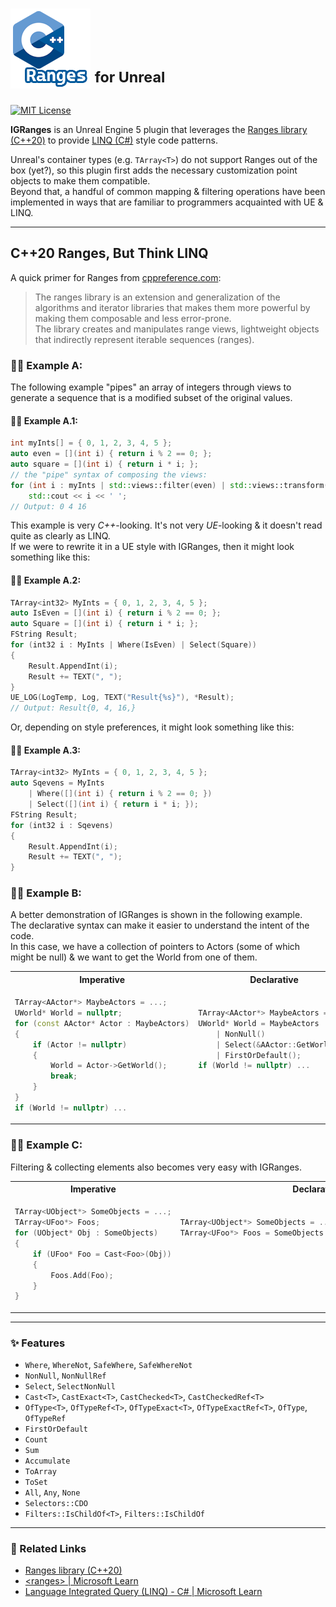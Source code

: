 # ![Logo](Resources/Icon128.png) <sup>for Unreal</sup>
 
[![MIT License](https://img.shields.io/badge/license-MIT-green.svg?style=flat-square)](/LICENSE)

**IGRanges** is an Unreal Engine 5 plugin that leverages the [Ranges library (C++20)](https://en.cppreference.com/w/cpp/ranges) to provide [LINQ (C#)](https://learn.microsoft.com/en-us/dotnet/csharp/linq/) style code patterns.

Unreal's container types (e.g. `TArray<T>`) do not support Ranges out of the box (yet?), so this plugin first adds the necessary customization point objects to make them compatible.\
Beyond that, a handful of common mapping & filtering operations have been implemented in ways that are familiar to programmers acquainted with UE & LINQ.

----

## C++20 Ranges, But Think LINQ

A quick primer for Ranges from [cppreference.com](https://en.cppreference.com/w/cpp/ranges):
> The ranges library is an extension and generalization of the algorithms and iterator libraries that makes them more powerful by making them composable and less error-prone.\
The library creates and manipulates range views, lightweight objects that indirectly represent iterable sequences (ranges).

### 👩‍💻 Example A:
The following example "pipes" an array of integers through views to generate a sequence that is a modified subset of the original values.

#### 👩‍💻 Example A.1:
```cpp
int myInts[] = { 0, 1, 2, 3, 4, 5 };
auto even = [](int i) { return i % 2 == 0; };
auto square = [](int i) { return i * i; };
// the "pipe" syntax of composing the views:
for (int i : myInts | std::views::filter(even) | std::views::transform(square))
    std::cout << i << ' ';
// Output: 0 4 16
```

This example is very *C++*-looking. It's not very *UE*-looking & it doesn't read quite as clearly as LINQ.\
If we were to rewrite it in a UE style with IGRanges, then it might look something like this:

#### 👩‍💻 Example A.2:
```cpp
TArray<int32> MyInts = { 0, 1, 2, 3, 4, 5 };
auto IsEven = [](int i) { return i % 2 == 0; };
auto Square = [](int i) { return i * i; };
FString Result;
for (int32 i : MyInts | Where(IsEven) | Select(Square))
{
    Result.AppendInt(i);
    Result += TEXT(", ");
}
UE_LOG(LogTemp, Log, TEXT("Result{%s}"), *Result);
// Output: Result{0, 4, 16,}
```

Or, depending on style preferences, it might look something like this:

#### 👩‍💻 Example A.3:
```cpp
TArray<int32> MyInts = { 0, 1, 2, 3, 4, 5 };
auto Sqevens = MyInts
    | Where([](int i) { return i % 2 == 0; })
    | Select([](int i) { return i * i; }); 
FString Result;
for (int32 i : Sqevens)
{
    Result.AppendInt(i);
    Result += TEXT(", ");
}
```

### 👩‍💻 Example B:

A better demonstration of IGRanges is shown in the following example.\
The declarative syntax can make it easier to understand the intent of the code.\
In this case, we have a collection of pointers to Actors (some of which might be null) & we want to get the World from one of them.

<table>
<tr><th>Imperative</th><th>Declarative</th></tr>
<tr>
<td>

```cpp
TArray<AActor*> MaybeActors = ...;
UWorld* World = nullptr;
for (const AActor* Actor : MaybeActors)
{
    if (Actor != nullptr)
    {
        World = Actor->GetWorld();
        break;
    }
}
if (World != nullptr) ...
```

</td>
<td>

```cpp
TArray<AActor*> MaybeActors = ...;
UWorld* World = MaybeActors
    | NonNull()
    | Select(&AActor::GetWorld)
    | FirstOrDefault();
if (World != nullptr) ...





```

</td>
</tr>
</table>

### 👩‍💻 Example C:

Filtering & collecting elements also becomes very easy with IGRanges.

<table>
<tr><th>Imperative</th><th>Declarative</th></tr>
<tr>
<td>

```cpp
TArray<UObject*> SomeObjects = ...;
TArray<UFoo*> Foos;
for (UObject* Obj : SomeObjects)
{
    if (UFoo* Foo = Cast<Foo>(Obj))
    {
        Foos.Add(Foo);
    }
}
```

</td>
<td>

```cpp
TArray<UObject*> SomeObjects = ...;
TArray<UFoo*> Foos = SomeObjects | OfType<Foo>() | ToArray();







```

</td>
</tr>
</table>

----

### ✨ Features

- `Where`, `WhereNot`, `SafeWhere`, `SafeWhereNot`
- `NonNull`, `NonNullRef`
- `Select`, `SelectNonNull`
- `Cast<T>`, `CastExact<T>`, `CastChecked<T>`, `CastCheckedRef<T>`
- `OfType<T>`, `OfTypeRef<T>`, `OfTypeExact<T>`, `OfTypeExactRef<T>`, `OfType`, `OfTypeRef`
- `FirstOrDefault`
- `Count`
- `Sum`
- `Accumulate`
- `ToArray`
- `ToSet`
- `All`, `Any`, `None`
- `Selectors::CDO`
- `Filters::IsChildOf<T>`, `Filters::IsChildOf`

----

### 🔗 Related Links

- [Ranges library (C++20)](https://en.cppreference.com/w/cpp/ranges)
- [\<ranges\> | Microsoft Learn](https://learn.microsoft.com/en-us/cpp/standard-library/ranges)
- [Language Integrated Query (LINQ) - C# | Microsoft Learn](https://learn.microsoft.com/en-us/dotnet/csharp/linq/)
